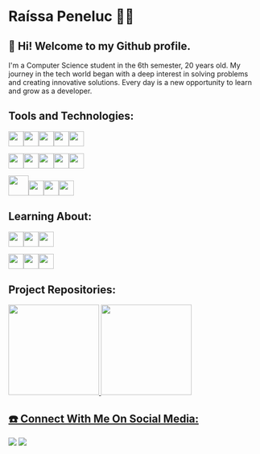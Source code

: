 
# Raíssa Peneluc 🌺💗

## 👋 Hi! Welcome to my Github profile. 

I'm a Computer Science student in the 6th semester, 20 years old. My journey in the tech world began with a deep interest in solving problems and creating innovative solutions. Every day is a new opportunity to learn and grow as a developer.</description>



## Tools and Technologies:

<img loading="lazy" src="https://cdn.jsdelivr.net/gh/devicons/devicon@latest/icons/vscode/vscode-original.svg" width="30" height="30"/><img loading="lazy" src="https://cdn.jsdelivr.net/gh/devicons/devicon/icons/git/git-original.svg" width="30" height="30"/><img loading="lazy" src="https://cdn.jsdelivr.net/gh/devicons/devicon@latest/icons/github/github-original.svg" width="30" height="30"/><img loading="lazy" src="https://cdn.jsdelivr.net/gh/devicons/devicon@latest/icons/figma/figma-original.svg" width="30" height="30"/><img loading="lazy" src="https://cdn.jsdelivr.net/gh/devicons/devicon@latest/icons/canva/canva-original.svg" width="30" height="30"/>

<img loading="lazy" src="https://cdn.jsdelivr.net/gh/devicons/devicon@latest/icons/angularjs/angularjs-original.svg" width="30" height="30"/><img loading="lazy" src="https://cdn.jsdelivr.net/gh/devicons/devicon@latest/icons/html5/html5-original.svg" width="30" height="30"/><img loading="lazy" src="https://cdn.jsdelivr.net/gh/devicons/devicon@latest/icons/css3/css3-original-wordmark.svg" width="30" height="30"/><img loading="lazy" src="https://cdn.jsdelivr.net/gh/devicons/devicon@latest/icons/typescript/typescript-original.svg" width="30" height="30"/><img loading="lazy" src="https://cdn.jsdelivr.net/gh/devicons/devicon@latest/icons/c/c-original.svg" width="30" height="30"/>

<img loading="lazy" src="https://cdn.jsdelivr.net/gh/devicons/devicon@latest/icons/javascript/javascript-original.svg" width="40" height="40"/><img loading="lazy" src="https://cdn.jsdelivr.net/gh/devicons/devicon@latest/icons/nodejs/nodejs-original.svg" width="30" height="30"/><img loading="lazy" src="https://cdn.jsdelivr.net/gh/devicons/devicon@latest/icons/mysql/mysql-original-wordmark.svg" width="30" height="30"/><img loading="lazy" src="https://cdn.jsdelivr.net/gh/devicons/devicon@latest/icons/npm/npm-original-wordmark.svg" width="30" height="30"/>

## Learning About:

<img loading="lazy" src="https://cdn.jsdelivr.net/gh/devicons/devicon@latest/icons/visualstudio/visualstudio-original.svg" width="30" height="30"/><img loading="lazy" src="https://cdn.jsdelivr.net/gh/devicons/devicon@latest/icons/microsoftsqlserver/microsoftsqlserver-original-wordmark.svg" width="30" height="30"/><img loading="lazy" src="https://cdn.jsdelivr.net/gh/devicons/devicon@latest/icons/vuejs/vuejs-original.svg" width="30" height="30"/>

<img loading="lazy" src="https://cdn.jsdelivr.net/gh/devicons/devicon@latest/icons/csharp/csharp-original.svg" width="30" height="30"/><img loading="lazy" src="https://cdn.jsdelivr.net/gh/devicons/devicon@latest/icons/dot-net/dot-net-original-wordmark.svg" width="30" height="30"/><img loading="lazy" src="https://cdn.jsdelivr.net/gh/devicons/devicon@latest/icons/java/java-original.svg" width="30" height="30"/>



## Project Repositories:

<div>
<a href="https://github.com/RaissaPeneluc">
<img loading="lazy" height="180em" src="https://github-readme-stats.vercel.app/api/top-langs/?username=RaissaPeneluc&layout=compact&langs_count=7&theme=dracula"/>
<img loading="lazy" height="180em" src="https://github-readme-stats.vercel.app/api?username=RaissaPeneluc&show_icons=true&theme=dracula&include_all_commits=true&count_private=true"/>
</div>


## ☎️ Connect With Me On Social Media:

<div>
<a href = "mailto:raissapeneluc@gmail.com"><img loading="lazy" src="https://img.shields.io/badge/Gmail-D14836?style=for-the-badge&logo=gmail&logoColor=white" target="_blank"></a>
<a href="https://www.linkedin.com/in/raissapeneluc/" target="_blank"><img loading="lazy" src="https://img.shields.io/badge/-LinkedIn-%230077B5?style=for-the-badge&logo=linkedin&logoColor=white" target="_blank"></a>   
</div>



<!--
**RaissaPeneluc/RaissaPeneluc** is a ✨ _special_ ✨ repository because its `README.md` (this file) appears on your GitHub profile.

Here are some ideas to get you started:


-->
